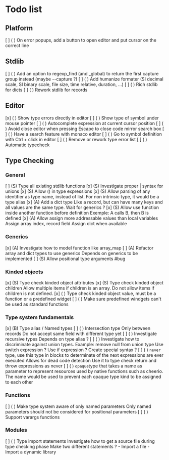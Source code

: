 # Todo list

## Platform
 [ ] ( ) On error popups, add a button to open editor and put cursor on the correct line

## Stdlib
 [ ] ( ) Add an option to regexp_find (and _global) to return the first capture group instead (maybe --capture ?)
 [ ] ( ) Add humanize formater (SI decimal scale, SI binary scale, file size, time relative, duration, ...)
 [ ] ( ) Rich stdlib for dicts
 [ ] ( ) Rework stdlib for records

## Editor
 [x] ( ) Show type errors directly in editor
 [ ] ( ) Show type of symbol under mouse pointer
 [ ] ( ) Autocomplete expression at current cursor position
 [ ] ( ) Avoid close editor when pressing Escape to close code mirror search box
 [ ] ( ) Have a search feature with monaco editor
 [ ] ( ) Go to symbol definition with Ctrl + click in editor
 [ ] ( ) Remove or rework type error list
 [ ] ( ) Automatic typecheck

## Type Checking

### General
 [ ] (S) Type all existing stdlib functions
 [x] (S) Investigate proper | syntax for unions
 [x] (S) Allow () in type expressions
 [x] (S) Allow parsing of any identifier as type name, instead of list. For non intrinsic type, it would be a type alias
 [x] (A) Add a dict type
            Like a record, but can have many keys and all values are the same type.
            Wait for generics ?
 [x] (S) Allow use function inside another function before definition
            Exemple: A calls B, then B is defined
 [x] (A) Allow assign more addressable values than local variables
            Assign array index, record field
            Assign dict when available

### Generics
 [x] (A) Investigate how to model function like array_map
 [ ] (A) Refactor array and dict types to use generics
            Depends on generics to be implemented
 [ ] (S) Allow positional type arguments #bug

### Kinded objects
 [x] (S) Type check kinded object attributes
 [x] (S) Type check kinded object children
            Allow multiple items if children is an array.
            Do not allow items if children is not defined.
 [x] ( ) Type check kinded object value, must be a function or a predefined widget
 [ ] ( ) Make sure predefined windgets can't be used as standard functions

### Type system fundamentals
 [x] (B) Type alias / Named types
 [ ] ( ) Intersection type
            Only between records
            Do not accept same field with different type yet
 [ ] ( ) Investigate recursive types
            Depends on type alias ?
 [ ] ( ) Investigate how to discriminate against union types.
            Example: remove null from union type
            Use switch expression ?
            Use if expression ?
            Create special syntax ?
 [ ] ( ) `never` type, use this type in blocks to determinate of the next expressions are ever executed
            Allows for dead code detection
            Use it to type check return and throw expressions as never
 [ ] ( ) `opaque`type that takes a name as parameter to represent resources used by native functions
            such as cheerio. The name would be used to prevent each opaque type kind to be assigned to each other

### Functions
 [ ] ( ) Make type system aware of only named parameters
            Only named parameters should not be considered for positional parameters
 [ ] ( ) Support varargs functions

### Modules
 [ ] ( ) Type import statements
            Investigate how to get a source file during type checking phase
            Make two different statements ?
                - Import a file
                - Import a dynamic library
